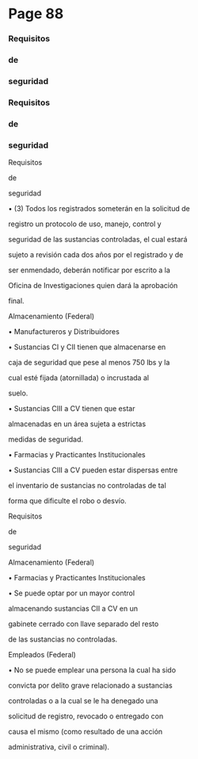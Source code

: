 # Page 88

### Requisitos

### de

### seguridad

### Requisitos

### de

### seguridad

Requisitos

de

seguridad

• (3) Todos los registrados someterán en la solicitud de

registro un protocolo de uso, manejo, control y

seguridad de las sustancias controladas, el cual estará

sujeto a revisión cada dos años por el registrado y de

ser enmendado, deberán notificar por escrito a la

Oficina de Investigaciones quien dará la aprobación

final.

Almacenamiento (Federal)

• Manufactureros y Distribuidores

• Sustancias CI y CII tienen que almacenarse en

caja de seguridad que pese al menos 750 lbs y la

cual esté fijada (atornillada) o incrustada al

suelo.

• Sustancias CIII a CV tienen que estar

almacenadas en un área sujeta a estrictas

medidas de seguridad.

• Farmacias y Practicantes Institucionales

• Sustancias CIII a CV pueden estar dispersas entre

el inventario de sustancias no controladas de tal

forma que dificulte el robo o desvío.

Requisitos

de

seguridad

Almacenamiento (Federal)

• Farmacias y Practicantes Institucionales

• Se puede optar por un mayor control

almacenando sustancias CII a CV en un

gabinete cerrado con llave separado del resto

de las sustancias no controladas.

Empleados (Federal)

• No se puede emplear una persona la cual ha sido

convicta por delito grave relacionado a sustancias

controladas o a la cual se le ha denegado una

solicitud de registro, revocado o entregado con

causa el mismo (como resultado de una acción

administrativa, civil o criminal).


